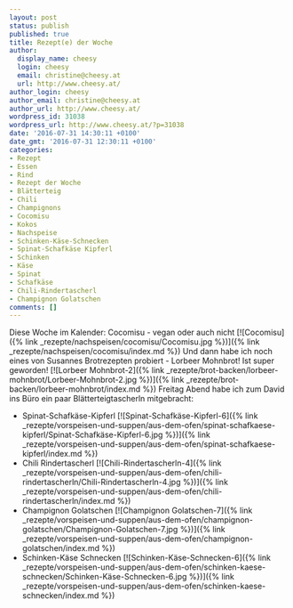 ```yaml
---
layout: post
status: publish
published: true
title: Rezept(e) der Woche
author:
  display_name: cheesy
  login: cheesy
  email: christine@cheesy.at
  url: http://www.cheesy.at/
author_login: cheesy
author_email: christine@cheesy.at
author_url: http://www.cheesy.at/
wordpress_id: 31038
wordpress_url: http://www.cheesy.at/?p=31038
date: '2016-07-31 14:30:11 +0100'
date_gmt: '2016-07-31 12:30:11 +0100'
categories:
- Rezept
- Essen
- Rind
- Rezept der Woche
- Blätterteig
- Chili
- Champignons
- Cocomisu
- Kokos
- Nachspeise
- Schinken-Käse-Schnecken
- Spinat-Schafkäse Kipferl
- Schinken
- Käse
- Spinat
- Schafkäse
- Chili-Rindertascherl
- Champignon Golatschen
comments: []
---
```

Diese Woche im Kalender: Cocomisu - vegan oder auch nicht
[![Cocomisu]({% link _rezepte/nachspeisen/cocomisu/Cocomisu.jpg %})]({% link _rezepte/nachspeisen/cocomisu/index.md %})
Und dann habe ich noch eines von Susannes Brotrezepten probiert - Lorbeer Mohnbrot! Ist super geworden!
[![Lorbeer Mohnbrot-2]({% link _rezepte/brot-backen/lorbeer-mohnbrot/Lorbeer-Mohnbrot-2.jpg %})]({% link _rezepte/brot-backen/lorbeer-mohnbrot/index.md %})
Freitag Abend habe ich zum David ins Büro ein paar Blätterteigtascherln mitgebracht:
- Spinat-Schafkäse-Kipferl
[![Spinat-Schafkäse-Kipferl-6]({% link _rezepte/vorspeisen-und-suppen/aus-dem-ofen/spinat-schafkaese-kipferl/Spinat-Schafkäse-Kipferl-6.jpg %})]({% link _rezepte/vorspeisen-und-suppen/aus-dem-ofen/spinat-schafkaese-kipferl/index.md %})
- Chili Rindertascherl
[![Chili-Rindertascherln-4]({% link _rezepte/vorspeisen-und-suppen/aus-dem-ofen/chili-rindertascherln/Chili-Rindertascherln-4.jpg %})]({% link _rezepte/vorspeisen-und-suppen/aus-dem-ofen/chili-rindertascherln/index.md %})
- Champignon Golatschen
[![Champignon Golatschen-7]({% link _rezepte/vorspeisen-und-suppen/aus-dem-ofen/champignon-golatschen/Champignon-Golatschen-7.jpg %})]({% link _rezepte/vorspeisen-und-suppen/aus-dem-ofen/champignon-golatschen/index.md %})
- Schinken-Käse Schnecken
[![Schinken-Käse-Schnecken-6]({% link _rezepte/vorspeisen-und-suppen/aus-dem-ofen/schinken-kaese-schnecken/Schinken-Käse-Schnecken-6.jpg %})]({% link _rezepte/vorspeisen-und-suppen/aus-dem-ofen/schinken-kaese-schnecken/index.md %})
